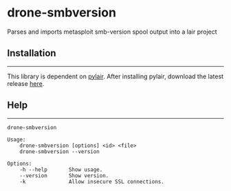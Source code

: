 # drone-smbversion
Parses and imports metasploit smb-version spool output into a lair project

## Installation
-----

This library is dependent on [pylair](https://github.com/lair-framework/pylair). After installing pylair, download the latest release [here](https://github.com/lair-framework/drone-hashdump/releases/latest).


## Help
-----

```
drone-smbversion

Usage:
    drone-smbversion [options] <id> <file>
    drone-smbversion --version

Options:
    -h --help       Show usage.
    --version       Show version.
    -k              Allow insecure SSL connections.
```
